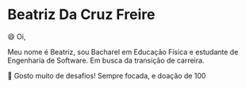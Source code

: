 # Beatriz Da Cruz Freire 

😄 Oi,

Meu nome é Beatriz, sou Bacharel em Educação Física e estudante de Engenharia de Software. Em busca da transição de carreira.

🎯 Gosto muito de desafios! Sempre focada, e doação de 100